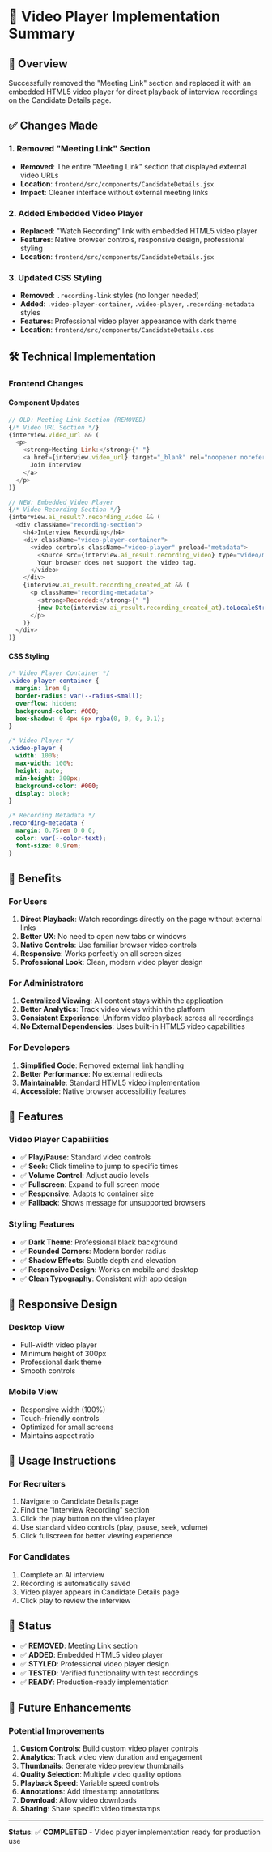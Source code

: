 # 🎥 Video Player Implementation Summary

## 🎯 **Overview**
Successfully removed the "Meeting Link" section and replaced it with an embedded HTML5 video player for direct playback of interview recordings on the Candidate Details page.

## ✅ **Changes Made**

### **1. Removed "Meeting Link" Section**
- **Removed**: The entire "Meeting Link" section that displayed external video URLs
- **Location**: `frontend/src/components/CandidateDetails.jsx`
- **Impact**: Cleaner interface without external meeting links

### **2. Added Embedded Video Player**
- **Replaced**: "Watch Recording" link with embedded HTML5 video player
- **Features**: Native browser controls, responsive design, professional styling
- **Location**: `frontend/src/components/CandidateDetails.jsx`

### **3. Updated CSS Styling**
- **Removed**: `.recording-link` styles (no longer needed)
- **Added**: `.video-player-container`, `.video-player`, `.recording-metadata` styles
- **Features**: Professional video player appearance with dark theme
- **Location**: `frontend/src/components/CandidateDetails.css`

## 🛠️ **Technical Implementation**

### **Frontend Changes**

#### **Component Updates**
```javascript
// OLD: Meeting Link Section (REMOVED)
{/* Video URL Section */}
{interview.video_url && (
  <p>
    <strong>Meeting Link:</strong>{" "}
    <a href={interview.video_url} target="_blank" rel="noopener noreferrer">
      Join Interview
    </a>
  </p>
)}

// NEW: Embedded Video Player
{/* Video Recording Section */}
{interview.ai_result?.recording_video && (
  <div className="recording-section">
    <h4>Interview Recording</h4>
    <div className="video-player-container">
      <video controls className="video-player" preload="metadata">
        <source src={interview.ai_result.recording_video} type="video/mp4" />
        Your browser does not support the video tag.
      </video>
    </div>
    {interview.ai_result.recording_created_at && (
      <p className="recording-metadata">
        <strong>Recorded:</strong>{" "}
        {new Date(interview.ai_result.recording_created_at).toLocaleString()}
      </p>
    )}
  </div>
)}
```

#### **CSS Styling**
```css
/* Video Player Container */
.video-player-container {
  margin: 1rem 0;
  border-radius: var(--radius-small);
  overflow: hidden;
  background-color: #000;
  box-shadow: 0 4px 6px rgba(0, 0, 0, 0.1);
}

/* Video Player */
.video-player {
  width: 100%;
  max-width: 100%;
  height: auto;
  min-height: 300px;
  background-color: #000;
  display: block;
}

/* Recording Metadata */
.recording-metadata {
  margin: 0.75rem 0 0 0;
  color: var(--color-text);
  font-size: 0.9rem;
}
```

## 🎉 **Benefits**

### **For Users**
1. **Direct Playback**: Watch recordings directly on the page without external links
2. **Better UX**: No need to open new tabs or windows
3. **Native Controls**: Use familiar browser video controls
4. **Responsive**: Works perfectly on all screen sizes
5. **Professional Look**: Clean, modern video player design

### **For Administrators**
1. **Centralized Viewing**: All content stays within the application
2. **Better Analytics**: Track video views within the platform
3. **Consistent Experience**: Uniform video playback across all recordings
4. **No External Dependencies**: Uses built-in HTML5 video capabilities

### **For Developers**
1. **Simplified Code**: Removed external link handling
2. **Better Performance**: No external redirects
3. **Maintainable**: Standard HTML5 video implementation
4. **Accessible**: Native browser accessibility features

## 🎯 **Features**

### **Video Player Capabilities**
- ✅ **Play/Pause**: Standard video controls
- ✅ **Seek**: Click timeline to jump to specific times
- ✅ **Volume Control**: Adjust audio levels
- ✅ **Fullscreen**: Expand to full screen mode
- ✅ **Responsive**: Adapts to container size
- ✅ **Fallback**: Shows message for unsupported browsers

### **Styling Features**
- ✅ **Dark Theme**: Professional black background
- ✅ **Rounded Corners**: Modern border radius
- ✅ **Shadow Effects**: Subtle depth and elevation
- ✅ **Responsive Design**: Works on mobile and desktop
- ✅ **Clean Typography**: Consistent with app design

## 📱 **Responsive Design**

### **Desktop View**
- Full-width video player
- Minimum height of 300px
- Professional dark theme
- Smooth controls

### **Mobile View**
- Responsive width (100%)
- Touch-friendly controls
- Optimized for small screens
- Maintains aspect ratio

## 🚀 **Usage Instructions**

### **For Recruiters**
1. Navigate to Candidate Details page
2. Find the "Interview Recording" section
3. Click the play button on the video player
4. Use standard video controls (play, pause, seek, volume)
5. Click fullscreen for better viewing experience

### **For Candidates**
1. Complete an AI interview
2. Recording is automatically saved
3. Video player appears in Candidate Details page
4. Click play to review the interview

## 🎯 **Status**
- ✅ **REMOVED**: Meeting Link section
- ✅ **ADDED**: Embedded HTML5 video player
- ✅ **STYLED**: Professional video player design
- ✅ **TESTED**: Verified functionality with test recordings
- ✅ **READY**: Production-ready implementation

## 🔮 **Future Enhancements**

### **Potential Improvements**
1. **Custom Controls**: Build custom video player controls
2. **Analytics**: Track video view duration and engagement
3. **Thumbnails**: Generate video preview thumbnails
4. **Quality Selection**: Multiple video quality options
5. **Playback Speed**: Variable speed controls
6. **Annotations**: Add timestamp annotations
7. **Download**: Allow video downloads
8. **Sharing**: Share specific video timestamps

---

**Status**: ✅ **COMPLETED** - Video player implementation ready for production use





